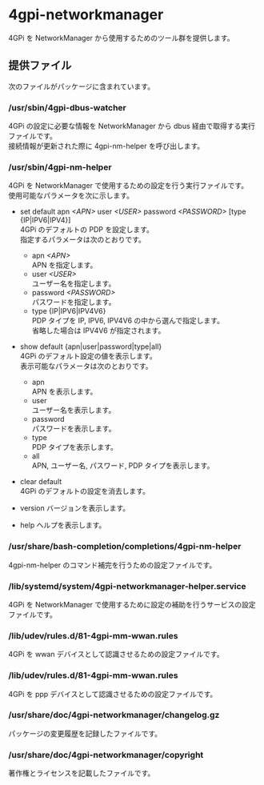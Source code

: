 4gpi-networkmanager
===================

4GPi を NetworkManager から使用するためのツール群を提供します。

## 提供ファイル
次のファイルがパッケージに含まれています。

### /usr/sbin/4gpi-dbus-watcher
4GPi の設定に必要な情報を NetworkManager から dbus 経由で取得する実行ファイルです。  
接続情報が更新された際に 4gpi-nm-helper を呼び出します。

### /usr/sbin/4gpi-nm-helper
4GPi を NetworkManager で使用するための設定を行う実行ファイルです。  
使用可能なパラメータを次に示します。

+ set default apn _&lt;APN&gt;_ user _&lt;USER&gt;_ password _&lt;PASSWORD&gt;_ [type {IP|IPV6|IPV4}]  
  4GPi のデフォルトの PDP を設定します。  
  指定するパラメータは次のとおりです。  
  - apn _&lt;APN&gt;_  
    APN を指定します。
  - user _&lt;USER&gt;_  
    ユーザー名を指定します。
  - password _&lt;PASSWORD&gt;_  
    パスワードを指定します。
  - type {IP|IPV6|IPV4V6}  
    PDP タイプを IP, IPV6, IPV4V6 の中から選んで指定します。  
    省略した場合は IPV4V6 が指定されます。

+ show default {apn|user|password|type|all}  
  4GPi のデフォルト設定の値を表示します。  
  表示可能なパラメータは次のとおりです。
  - apn  
    APN を表示します。
  - user  
    ユーザー名を表示します。
  - password  
    パスワードを表示します。
  - type  
     PDP タイプを表示します。
  - all  
    APN, ユーザー名, パスワード, PDP タイプを表示します。

+ clear default  
  4GPi のデフォルトの設定を消去します。

+ version
  バージョンを表示します。  

+ help
  ヘルプを表示します。

### /usr/share/bash-completion/completions/4gpi-nm-helper
4gpi-nm-helper のコマンド補完を行うための設定ファイルです。

### /lib/systemd/system/4gpi-networkmanager-helper.service
4GPi を NetworkManager で使用するために設定の補助を行うサービスの設定ファイルです。

### /lib/udev/rules.d/81-4gpi-mm-wwan.rules
4GPi を wwan デバイスとして認識させるための設定ファイルです。

### /lib/udev/rules.d/81-4gpi-mm-wwan.rules
4GPi を ppp デバイスとして認識させるための設定ファイルです。

### /usr/share/doc/4gpi-networkmanager/changelog.gz
パッケージの変更履歴を記録したファイルです。

### /usr/share/doc/4gpi-networkmanager/copyright
著作権とライセンスを記載したファイルです。
